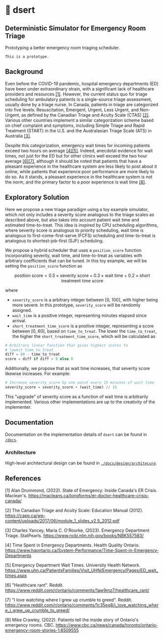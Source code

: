 # 🏥 dsert

## Deterministic Simulator for Emergency Room Triage

Prototyping a better emergency room triaging scheduler.

```
This is a prototype.
```

## Background

Even before the COVID-19 pandemic, hospital emergency departments (ED) have been under extraordinary strain, with a significant lack of healthcare providers and resources [[1]](#1). However, the current status quo for triage scheduling for ambulatory patients is a single-source triage assessment, usually done by a triage nurse. In Canada, patients in triage are categorized into five levels: Resuscitation, Emergent, Urgent, Less Urgent, and Non-Urgent, as defined by the Canadian Triage and Acuity Scale (CTAS) [[2]](#2). Various other countries implement a similar categorization scheme based on chief complaint and symptoms, including Simple Triage and Rapid Treatment (START) in the U.S. and the Australasian Triage Scale (ATS) in Australia [[3]](#3).

Despite this categorization, emergency wait times for incoming patients exceed two hours on average [[4]](#4)[[5]](#5). Indeed, anecdotal evidence for wait times, not just for the ED but for other clinics well exceed the two hour average [[6]](#6)[[7]](#7), although it should be noted that patients that have a pleasant experience in the healthcare system are less likely to post about it online, while patients that experience poor performance are more likely to do so. As it stands, a pleasant experience in the healthcare system is not the norm, and the primary factor to a poor experience is wait time [[8]](#8).

## Exploratory Solution

Here we propose a new triage paradigm using a toy example simulator, which not only includes a severity score analogous to the triage scales as described above, but also takes into account patient wait time and estimated time-to-treat. This idea is inspired by CPU scheduling algorithms, where severity score is analogous to priority scheduling, wait time is analogous to first-come-first-serve (FCFS) scheduling and time-to-treat is analogous to shortest-job-first (SJF) scheduling.

We propose a hybrid scheduler that uses a `position_score` function incorporating severity, wait time, and time-to-treat as variables with arbitrary coefficients that can be tuned. In this toy example, we will be setting the `position_score` function as

$$\text{position score} = 0.5 \times \text{severity score} + 0.3 \times \text{wait time} + 0.2 \times \text{short treatment time score}$$

where

- `severity_score` is a arbitrary integer between [0, 100], with higher being more severe. In this prototype, `severity_score` will be randomly assigned.
- `wait_time` is a positive integer, representing minutes elapsed since arrival.
- `short_treatment_time_score` is a positive integer, representing a score between [0, 60], based on `time_to_treat`. The lower the `time_to_treat`, the higher the `short_treatment_time_score`, which will be calculated as

```python
# Arbitrary linear function that gives highest scores to
# lowest time_to_treat
diff = 60 - time_to_treat
score = diff if diff > 0 else 0
```

Additionally, we propose that as wait time increases, that severity score likewise increases. For example:

```python
# Increase severity_score by one point every 15 minutes of wait time
severity_score = severity_score + (wait_time) // 15
```

This "upgrade" of severity score as a function of wait time is arbitrarily implemented. Various other implementations are up to the creativity of the implementer.

## Documentation

Documentation on the implementation details of `dsert` can be found in [`/docs`](./docs/).

### Architecture

High-level architectural design can be found in [`./docs/design/architecure`](./docs/design/architecture/).

## References

<a id="1">[1]</a>
Alan Drummond, (2022). State of Emergency: Inside Canada's ER Crisis. Maclean's. https://macleans.ca/longforms/er-doctor-healthcare-crisis-canada/

<a id="2">[2]</a>
The Canadian Triage and Acuity Scale: Education Manual (2012). https://caep.ca/wp-content/uploads/2017/06/module_1_slides_v2.5_2012.pdf

<a id="3">[3]</a>
Charles Yancey, Maria C. O'Rourke, (2023). Emergency Department Triage. StatPearls. https://www.ncbi.nlm.nih.gov/books/NBK557583/

<a id="4">[4]</a>
Time Spent in Emergency Departments. Health Quality Ontario. https://www.hqontario.ca/System-Performance/Time-Spent-in-Emergency-Departments

<a id="5">[5]</a>
Emergency Department Wait Times. University Health Network. https://www.uhn.ca/PatientsFamilies/Visit_UHN/Emergency/Pages/ED_wait_times.aspx

<a id="6">[6]</a>
"Healthcare rant". Reddit. https://www.reddit.com/r/ontario/comments/1aw9mz7/healthcare_rant/

<a id="7">[7]</a>
"I love watching where I grew up crumble to greed". Reddit. https://www.reddit.com/r/ontario/comments/1c35eq8/i_love_watching_where_i_grew_up_crumble_to_greed/

<a id="8">[8]</a>
Mike Crawley, (2022). Patients tell the inside story of Ontario's emergency rooms. CBC. https://www.cbc.ca/news/canada/toronto/ontario-emergency-room-stories-1.6509555
